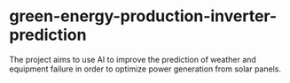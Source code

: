 # green-energy-production-inverter-prediction
The project aims to use AI to improve the prediction of weather and equipment failure in order to optimize power generation from solar panels. 
